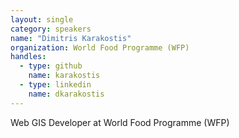 ```yaml
---
layout: single
category: speakers
name: "Dimitris Karakostis"
organization: World Food Programme (WFP)
handles:
  - type: github
    name: karakostis
  - type: linkedin
    name: dkarakostis
---
```


Web GIS Developer at World Food Programme (WFP)
